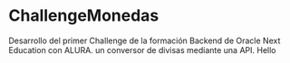 # ChallengeMonedas
Desarrollo del primer Challenge de la formación Backend de Oracle Next Education con ALURA.  un conversor de divisas mediante una API.
Hello 
